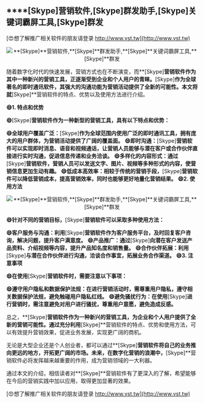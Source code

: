 ## ****[Skype]**营销软件,**[Skype]**群发助手,**[Skype]**关键词霸屏工具,**[Skype]**群发**

[😍想了解推广相关软件的朋友请登录 http://www.vst.tw](http://www.vst.tw)

 <center><img src="https://vst.tw/MP4/tuiguang/png/5.png" alt="**[Skype]**营销软件,**[Skype]**群发助手,**[Skype]**关键词霸屏工具,**[Skype]**群发"></center>

随着数字化时代的快速发展，营销方式也在不断演变，而**[Skype]**营销软件作为其中一种新兴的营销工具，正逐渐受到企业和个人用户的青睐。**[Skype]**作为全球著名的即时通讯软件，其强大的沟通功能为营销活动提供了全新的可能性。本文将就**[Skype]**营销软件的特点、优势以及使用方法进行介绍。

**😄1. 特点和优势**

**😄**[Skype]**营销软件作为一种新型的营销工具，具有以下特点和优势：**

**😄全球用户覆盖广泛：**[Skype]**作为全球范围内使用广泛的即时通讯工具，拥有庞大的用户群体，为营销活动提供了广阔的覆盖面。**
**😄即时沟通：**[Skype]**营销软件可以实现即时消息、语音和视频通话，让营销人员能够与潜在客户或合作伙伴直接进行实时沟通，促进信息传递和业务洽谈。**
**😄多样化的内容形式：通过**[Skype]**营销软件，营销人员可以发送文字、图片、视频等多种形式的内容，使营销信息更加生动有趣。**
**😄低成本高效率：相较于传统的营销手段，**[Skype]**营销软件可以降低营销成本，提高营销效率，同时也能够更好地量化营销结果。**
**😄2. 使用方法**

 <center><img src="https://vst.tw/MP4/tuiguang/png/5.png" alt="**[Skype]**营销软件,**[Skype]**群发助手,**[Skype]**关键词霸屏工具,**[Skype]**群发"></center>

**😄针对不同的营销目标，**[Skype]**营销软件可以采取多种使用方法：**

**😄客户服务与沟通：利用**[Skype]**营销软件作为客户服务平台，及时回复客户咨询，解决问题，提升客户满意度。**
**😄产品推广：通过**[Skype]**向潜在客户发送产品资料、介绍视频等内容，提升产品知名度和销售量。**
**😄合作伙伴拓展：利用**[Skype]**与潜在合作伙伴进行沟通，洽谈合作事宜，拓展业务合作渠道。**
**😄3. 注意事项**

**😄在使用**[Skype]**营销软件时，需要注意以下事项：**

**😄遵守用户隐私和数据保护法规：在进行营销活动时，需尊重用户隐私，遵守相关数据保护法规，避免触碰用户隐私红线。**
**😄避免骚扰行为：在使用**[Skype]**进行营销时，需注意避免对用户进行骚扰，尊重用户意愿，避免造成反感。**

总之，**[Skype]**营销软件作为一种新兴的营销工具，为企业和个人用户提供了全新的营销可能性。通过充分利用**[Skype]**营销软件的特点、优势和使用方法，可以有效提升营销效果，促进业务发展，实现更广阔的商机。

无论是大型企业还是个人创业者，都可以通过**[Skype]**营销软件将自己的业务推向更远的地方，开拓更广阔的市场。未来，在数字化营销的浪潮中，**[Skype]**营销软件必将发挥越来越重要的作用，成为营销领域的一大利器。

通过本文的介绍，相信读者对**[Skype]**营销软件有了更深入的了解，希望能够在今后的营销实践中加以应用，取得更加显著的效果。

[😍想了解推广相关软件的朋友请登录 http://www.vst.tw](http://www.vst.tw)



